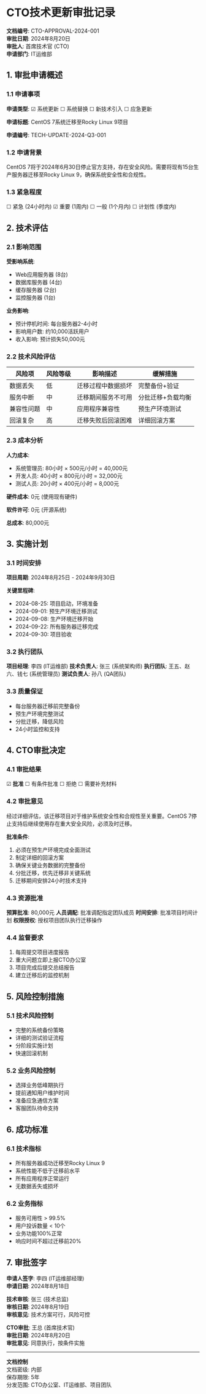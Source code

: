 # CTO技术更新审批记录
**文档编号**: CTO-APPROVAL-2024-001  
**审批日期**: 2024年8月20日  
**审批人**: 首席技术官 (CTO)  
**申请部门**: IT运维部  

## 1. 审批申请概述

### 1.1 申请事项
**申请类型**: ☑ 系统更新  ☐ 系统替换  ☐ 新技术引入  ☐ 应急更新

**申请标题**: CentOS 7系统迁移至Rocky Linux 9项目

**申请编号**: TECH-UPDATE-2024-Q3-001

### 1.2 申请背景
CentOS 7将于2024年6月30日停止官方支持，存在安全风险。需要将现有15台生产服务器迁移至Rocky Linux 9，确保系统安全性和合规性。

### 1.3 紧急程度
☐ 紧急 (24小时内)  ☑ 重要 (1周内)  ☐ 一般 (1个月内)  ☐ 计划性 (季度内)

## 2. 技术评估

### 2.1 影响范围
**受影响系统**:
- Web应用服务器 (8台)
- 数据库服务器 (4台)
- 缓存服务器 (2台)
- 监控服务器 (1台)

**业务影响**:
- 预计停机时间: 每台服务器2-4小时
- 影响用户数: 约10,000活跃用户
- 收入影响: 预计损失50,000元

### 2.2 技术风险评估
| 风险项 | 风险等级 | 影响描述 | 缓解措施 |
|--------|----------|----------|----------|
| 数据丢失 | 低 | 迁移过程中数据损坏 | 完整备份+验证 |
| 服务中断 | 中 | 迁移期间服务不可用 | 分批迁移+负载均衡 |
| 兼容性问题 | 中 | 应用程序兼容性 | 预生产环境测试 |
| 回滚复杂 | 高 | 迁移失败后回滚困难 | 详细回滚方案 |

### 2.3 成本分析
**人力成本**: 
- 系统管理员: 80小时 × 500元/小时 = 40,000元
- 开发人员: 40小时 × 800元/小时 = 32,000元
- 测试人员: 20小时 × 400元/小时 = 8,000元

**硬件成本**: 0元 (使用现有硬件)

**软件许可**: 0元 (开源系统)

**总成本**: 80,000元

## 3. 实施计划

### 3.1 时间安排
**项目周期**: 2024年8月25日 - 2024年9月30日

**关键里程碑**:
- 2024-08-25: 项目启动，环境准备
- 2024-09-01: 预生产环境迁移测试
- 2024-09-08: 生产环境迁移开始
- 2024-09-22: 所有服务器迁移完成
- 2024-09-30: 项目验收

### 3.2 执行团队
**项目经理**: 李四 (IT运维部)
**技术负责人**: 张三 (系统架构师)
**执行团队**: 王五、赵六、钱七 (系统管理员)
**测试负责人**: 孙八 (QA团队)

### 3.3 质量保证
- 每台服务器迁移前完整备份
- 预生产环境完整测试
- 分批迁移，降低风险
- 24小时监控和支持

## 4. CTO审批决定

### 4.1 审批结果
☑ **批准**  ☐ 有条件批准  ☐ 拒绝  ☐ 需要补充材料

### 4.2 审批意见
经过详细评估，该迁移项目对于维护系统安全性和合规性至关重要。CentOS 7停止支持后继续使用存在重大安全风险，必须及时迁移。

**批准条件**:
1. 必须在预生产环境完成全面测试
2. 制定详细的回滚方案
3. 确保关键业务数据的完整备份
4. 分批迁移，优先迁移非关键系统
5. 迁移期间安排24小时技术支持

### 4.3 资源批准
**预算批准**: 80,000元
**人员调配**: 批准调配指定团队成员
**时间安排**: 批准项目时间计划
**权限授权**: 授权项目团队执行迁移操作

### 4.4 监督要求
1. 每周提交项目进度报告
2. 重大问题立即上报CTO办公室
3. 项目完成后提交总结报告
4. 建立迁移后的监控机制

## 5. 风险控制措施

### 5.1 技术风险控制
- 完整的系统备份策略
- 详细的测试验证流程
- 分阶段实施计划
- 快速回滚机制

### 5.2 业务风险控制
- 选择业务低峰期执行
- 提前通知用户维护时间
- 准备应急通信方案
- 客服团队待命支持

## 6. 成功标准

### 6.1 技术指标
- 所有服务器成功迁移至Rocky Linux 9
- 系统性能不低于迁移前水平
- 所有应用程序正常运行
- 无数据丢失或损坏

### 6.2 业务指标
- 服务可用性 > 99.5%
- 用户投诉数量 < 10个
- 业务功能100%正常
- 响应时间不超过迁移前20%

## 7. 审批签字

**申请人签字**: 李四 (IT运维部经理)  
**申请日期**: 2024年8月18日

**技术审核**: 张三 (技术总监)  
**审核日期**: 2024年8月19日  
**审核意见**: 技术方案可行，风险可控

**CTO审批**: 王总 (首席技术官)  
**审批日期**: 2024年8月20日  
**审批意见**: 同意执行，按条件实施

---
**文档控制**  
文档密级: 内部  
保存期限: 5年  
分发范围: CTO办公室、IT运维部、项目团队  
